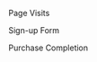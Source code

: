 Page Visits

<!-- Begin TVSquared Page Visits Tracking Code -->
<script type="text/javascript">
    var _tvq = window._tvq = window._tvq || [];
    (function() {
      var u = (("https:" == document.location.protocol) ?
          "https://collector-45669.tvsquared.com/"
          :
          "http://collector-45669.tvsquared.com/");
      _tvq.push(['setSiteId', "TV-5445363609-1"]);
      _tvq.push(['setTrackerUrl', u + 'tv2track.php']);
      _tvq.push([function() {
          this.deleteCustomVariable(5, 'page')
      }]);
      _tvq.push(['trackPageView']);
      var d = document,
          g = d.createElement('script'),
          s = d.getElementsByTagName('script')[0];
      g.type = 'text/javascript';
      g.defer = true;
      g.async = true;
      g.src = u + 'tv2track.js';
      s.parentNode.insertBefore(g, s);
    })();
</script>
<!-- End TVSquared Tracking Code -->

Sign-up Form

<!-- Begin TVSquared Tracking Code -->
<script type="text/javascript">
    var _tvq = window._tvq = window._tvq || [];
    (function() {
      var session = {'user': '<USERREF>'};
      var actionname = 'signupformcompletion';
      var action = {
        'rev': '<REVENUE>',
        'prod': '<PRODUCT>',
        'id': '<ACTIONID>',
        'promo': '<PROMOCODE>'
      };

      var u = (("https:" == document.location.protocol) ?
          "https://collector-45669.tvsquared.com/"
          :
          "http://collector-45669.tvsquared.com/");
      _tvq.push(['setSiteId', "TV-5445363609-1"]);
      _tvq.push(['setTrackerUrl', u + 'tv2track.php']);
      _tvq.push([function() {
          this.setCustomVariable(5, 'session', JSON2.stringify(session), 'visit')
      }]);
      _tvq.push([function() {
          this.setCustomVariable(5, actionname, JSON2.stringify(action), 'page')
      }]);
      _tvq.push(['trackPageView']);
      var d = document,
          g = d.createElement('script'),
          s = d.getElementsByTagName('script')[0];
      g.type = 'text/javascript';
      g.defer = true;
      g.async = true;
      g.src = u + 'tv2track.js';
      s.parentNode.insertBefore(g, s);
    })();
</script>
<!-- End TVSquared Tracking Code -->

Purchase Completion

<!-- Begin TVSquared Tracking Code -->
<script type="text/javascript">
    var _tvq = window._tvq = window._tvq || [];
    (function() {
      var session = {'user': '<USERREF>'};
      var actionname = 'purchasecompletion';
      var action = {
        'rev': '<REVENUE>',
        'prod': '<PRODUCT>',
        'id': '<ACTIONID>',
        'promo': '<PROMOCODE>'
      };

      var u = (("https:" == document.location.protocol) ?
          "https://collector-45669.tvsquared.com/"
          :
          "http://collector-45669.tvsquared.com/");
      _tvq.push(['setSiteId', "TV-5445363609-1"]);
      _tvq.push(['setTrackerUrl', u + 'tv2track.php']);
      _tvq.push([function() {
          this.setCustomVariable(5, 'session', JSON2.stringify(session), 'visit')
      }]);
      _tvq.push([function() {
          this.setCustomVariable(5, actionname, JSON2.stringify(action), 'page')
      }]);
      _tvq.push(['trackPageView']);
      var d = document,
          g = d.createElement('script'),
          s = d.getElementsByTagName('script')[0];
      g.type = 'text/javascript';
      g.defer = true;
      g.async = true;
      g.src = u + 'tv2track.js';
      s.parentNode.insertBefore(g, s);
    })();
</script>
<!-- End TVSquared Tracking Code -->

